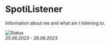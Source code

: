 # SpotiListener
Information about me and what am I listening to.

![Status](https://media.giphy.com/media/v1.Y2lkPTc5MGI3NjExcmx2MDkxMmZoYzE2MTN6emNheGVmZ3J4aWl5a3NlZDZ1NHNpcjdyNyZlcD12MV9pbnRlcm5hbF9naWZfYnlfaWQmY3Q9Zw/mIGKOaglYgkMIBGV1T/giphy.gif) <br>
_25.06.2023 - 26.06.2023_
